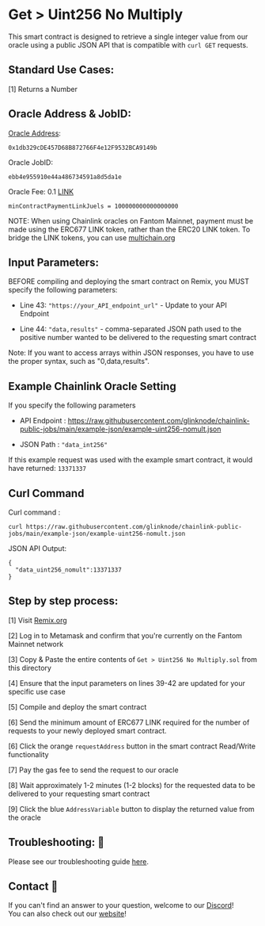 # Get > Uint256 No Multiply
This smart contract is designed to retrieve a single integer value from our oracle using a public JSON API that is compatible with `curl GET` requests.

## Standard Use Cases:
[1] Returns a Number

## Oracle Address & JobID:
[Oracle Address](https://ftmscan.com/address/0x1db329cDE457D68B872766F4e12F9532BCA9149b): 
```
0x1db329cDE457D68B872766F4e12F9532BCA9149b
```
Oracle JobID: 
```
ebb4e955910e44a486734591a8d5da1e
```
Oracle Fee: 0.1 [LINK](https://ftmscan.com/address/0x6F43FF82CCA38001B6699a8AC47A2d0E66939407)
```
minContractPaymentLinkJuels = 100000000000000000
```

NOTE: When using Chainlink oracles on Fantom Mainnet, payment must be made using the ERC677 LINK token, rather than the ERC20 LINK token. To bridge the LINK tokens, you can use [multichain.org](https://app.multichain.org/#/router)

## Input Parameters:
BEFORE compiling and deploying the smart contract on Remix, you MUST specify the following parameters:

* Line 43: `"https://your_API_endpoint_url"` - Update to your API Endpoint

* Line 44: `"data,results"` - comma-separated JSON path used to the positive number wanted to be delivered to the requesting smart contract

Note: If you want to access arrays within JSON responses, you have to use the proper syntax, such as "0,data,results".


## Example Chainlink Oracle Setting
If you specify the following parameters

* API Endpoint : https://raw.githubusercontent.com/glinknode/chainlink-public-jobs/main/example-json/example-uint256-nomult.json

* JSON Path : `"data_int256"`

If this example request was used with the example smart contract, it would have returned: `13371337`

## Curl Command
Curl command : 
```
curl https://raw.githubusercontent.com/glinknode/chainlink-public-jobs/main/example-json/example-uint256-nomult.json
```

JSON API Output:
```
{
  "data_uint256_nomult":13371337
}
```

## Step by step process:
[1] Visit [Remix.org](https://remix.ethereum.org/)

[2] Log in to Metamask and confirm that you're currently on the Fantom Mainnet network

[3] Copy & Paste the entire contents of `Get > Uint256 No Multiply.sol` from this directory

[4] Ensure that the input parameters on lines 39-42 are updated for your specific use case

[5] Compile and deploy the smart contract

[6] Send the minimum amount of ERC677 LINK required for the number of requests to your newly deployed smart contract.

[6] Click the orange `requestAddress` button in the smart contract Read/Write functionality

[7] Pay the gas fee to send the request to our oracle

[8] Wait approximately 1-2 minutes (1-2 blocks) for the requested data to be delivered to your requesting smart contract

[9] Click the blue `AddressVariable` button to display the returned value from the oracle

## Troubleshooting: :nut_and_bolt:
Please see our troubleshooting guide [here](https://github.com/glinknode/chainlink-public-jobs#troubleshooting-nut_and_bolt).

## Contact :iphone:
If you can't find an answer to your question, welcome to our [Discord](https://discord.gg/KmZVYhYJUy)!  
You can also check out our [website](https://www.glink.solutions)!



